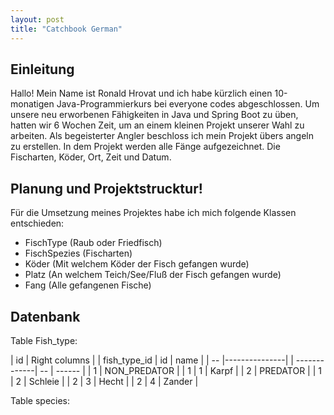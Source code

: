 ```yaml
---
layout: post
title: "Catchbook German"
---
```

## Einleitung
Hallo! Mein Name ist Ronald Hrovat und ich habe kürzlich einen 10-monatigen Java-Programmierkurs bei everyone codes abgeschlossen. Um unsere neu erworbenen Fähigkeiten in Java und Spring Boot zu üben, hatten wir 6 Wochen Zeit, um an einem kleinen Projekt unserer Wahl zu arbeiten. Als begeisterter Angler beschloss ich mein Projekt übers angeln zu erstellen. In dem Projekt werden alle Fänge aufgezeichnet. Die Fischarten, Köder, Ort, Zeit und Datum.


## Planung und Projektstrucktur!
Für die Umsetzung meines Projektes habe ich mich folgende Klassen entschieden:
 * FischType (Raub oder Friedfisch)
 * FischSpezies (Fischarten)
 * Köder (Mit welchem Köder der Fisch gefangen wurde)
 * Platz (An welchem Teich/See/Fluß der Fisch gefangen wurde)
 * Fang (Alle gefangenen Fische)


## Datenbank

Table Fish_type:            

| id | Right columns |      | fish_type_id | id | name    |
| -- |---------------|      | -------------| -- | ------  |
|  1 | NON_PREDATOR  |      | 1            | 1  | Karpf   |
|  2 | PREDATOR      |      | 1            | 2  | Schleie |
                            | 2            | 3  | Hecht   |
                            | 2            | 4  | Zander  |

Table species:














<!-- ![alternativtext](\pbl-blog\image\klassen.png) -->